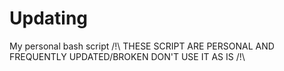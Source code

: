 # Updating
My personal bash script
/!\ THESE SCRIPT ARE PERSONAL AND FREQUENTLY UPDATED/BROKEN DON'T USE IT AS IS /!\
